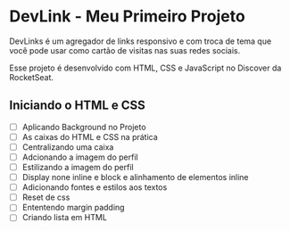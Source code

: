 # DevLink - Meu Primeiro Projeto

DevLinks é um agregador de links responsivo e com troca de tema que você pode usar como cartão de visitas nas suas redes sociais.


Esse projeto é desenvolvido com HTML, CSS e JavaScript no Discover da RocketSeat.

## Iniciando o HTML e CSS

- [ ] Aplicando Background no Projeto
- [ ] As caixas do HTML e CSS na prática
- [ ] Centralizando uma caixa
- [ ] Adcionando a imagem do perfil
- [ ] Estilizando a imagem do perfil
- [ ] Display none inline e block e alinhamento de elementos inline
- [ ] Adicionando fontes e estilos aos textos
- [ ] Reset de css
- [ ] Ententendo margin padding
- [ ] Criando lista em HTML